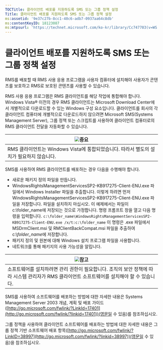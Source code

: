 ```yaml
---
TOCTitle: 클라이언트 배포를 지원하도록 SMS 또는 그룹 정책 설정
Title: 클라이언트 배포를 지원하도록 SMS 또는 그룹 정책 설정
ms:assetid: '9e37c27b-8cc1-40c6-adb7-0937aa64c8db'
ms:contentKeyID: 18123087
ms:mtpsurl: 'https://technet.microsoft.com/ko-kr/library/Cc747703(v=WS.10)'
---
```


클라이언트 배포를 지원하도록 SMS 또는 그룹 정책 설정
====================================================

RMS를 배포할 때 RMS 사용 응용 프로그램을 사용자 컴퓨터에 설치해야 사용자가 콘텐츠를 보호하고 RMS로 보호된 콘텐츠를 사용할 수 있습니다.

RMS 사용 응용 프로그램은 RMS 클라이언트를 해당 작업에 통합해야 합니다. Windows Vista® 이전의 경우 RMS 클라이언트는 Microsoft Download Center에서 개별적으로 다운로드할 수 있는 Windows 구성 요소입니다. 클라이언트를 회사의 각 클라이언트 컴퓨터에 개별적으로 다운로드하지 않으려면 Microsoft SMS(Systems Management Server), 그룹 정책 또는 스크립트를 사용하여 클라이언트 컴퓨터로의 RMS 클라이언트 전달을 자동화할 수 있습니다.

| ![](images/Cc747703.Important(WS.10).gif)중요               |
|------------------------------------------------------------------------------------------|
| RMS 클라이언트는 Windows Vista에 통합되었습니다. 따라서 별도의 설치가 필요하지 않습니다. |

SMS를 사용하여 RMS 클라이언트를 배포하는 경우 다음을 수행해야 합니다.

-   새로운 패키지 정의 파일을 만듭니다.
-   WindowsRightsManagementServicesSP2-KB917275-Client-ENU.exe 파일에서 Windows Installer 파일을 추출합니다. 이렇게 하려면 먼저 WindowsRightsManagementServicesSP2-KB917275-Client-ENU.exe 파일을 저장합니다. 파일을 설치하지 마십시오. 이 예제에서는 파일이 c:\\folder\_name에 저장되는 것으로 가정합니다. 명령 프롬프트 창을 열고 다음 명령을 입력합니다.
    `c:\folder_name\WindowsRightsManagementServicesSP2-KB917275-Client-ENU.exe /x/t:c:\folder_name`
    이 명령은 .exe 파일에서 MSDrmClient.msi 및 RMClientBackCompat.msi 파일을 추출하여 c:\\*folder\_name*에 저장합니다.
-   패키지 정의 및 원본에 대해 Windows 설치 프로그램 파일을 사용합니다.
-   네트워크를 통해 패키지의 사용 가능성을 알립니다.

| ![](images/Cc747703.note(WS.10).gif)참고                                                                        |
|----------------------------------------------------------------------------------------------------------------------------------------------|
| 소프트웨어를 설치하려면 관리 권한이 필요합니다. 조직의 보안 정책에 따라 시스템 관리자가 RMS 클라이언트 소프트웨어를 설치해야 할 수 있습니다. |

SMS를 사용하여 소프트웨어를 배포하는 방법에 대한 자세한 내용은 Systems Management Server 2003 개념, 계획 및 배포 가이드([http://go.microsoft.com/fwlink/?LinkId=17401](http://go.microsoft.com/fwlink/?linkid=17401))(영문일 수 있음)를 참조하십시오.

그룹 정책을 사용하여 클라이언트 소프트웨어를 배포하는 방법에 대한 자세한 내용은 그룹 정책 기반 소프트웨어 배포 항목([http://go.microsoft.com/fwlink/?LinkID=38997](http://go.microsoft.com/fwlink/?linkid=38997))(영문일 수 있음)을 참조하십시오.
